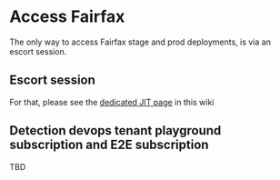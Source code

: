 # Access Fairfax

The only way to access Fairfax stage and prod deployments, is via an escort session.

## Escort session

For that, please see the [dedicated JIT page](../JIT.md) in this wiki

## Detection devops tenant playground subscription and E2E subscription

TBD